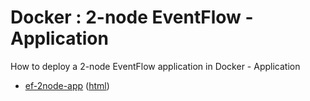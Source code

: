 # Docker : 2-node EventFlow - Application

How to deploy a 2-node EventFlow application in Docker - Application

* [ef-2node-app](src/site/markdown/index.md) ([html](https://plord12.github.io/samples/10.4.0/docker/ef-2node/ef-2node-app/))
